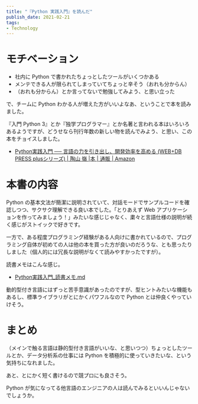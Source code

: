 ```yaml
---
title: "『Python 実践入門』を読んだ"
publish_date: 2021-02-21
tags:
- Technology
---
```


# モチベーション
- 社内に Python で書かれたちょっとしたツールがいくつかある
- メンテできる人が限られてしまっていてちょっと辛そう（おれも分からん）
- （おれも分からん）とか言ってないで勉強してみよう、と思い立った

で、チームに Python わかる人が増えた方がいいよなあ、ということで本を読みました。  

『入門 Python 3』とか『独学プログラマー』とか名著と言われる本はいろいろあるようですが、どうせなら刊行年数の新しい物を読んでみよう、と思い、この本をチョイスしました。  

- [Python実践入門 ── 言語の力を引き出し、開発効率を高める (WEB+DB PRESS plusシリーズ) | 陶山 嶺 |本 | 通販 | Amazon](https://www.amazon.co.jp/dp/429711111X/)

# 本書の内容
Python の基本文法が簡潔に説明されていて、対話モードでサンプルコードを確認しつつ、サクサク理解できる良い本でした。「とりあえず Web アプリケーションを作ってみましょう！」みたいな感じじゃなく、粛々と言語仕様の説明が続く感じがストイックで好きです。  

一方で、ある程度プログラミング経験がある人向けに書かれているので、プログラミング自体が初めての人は他の本を買った方が良いのだろうな、とも思ったりしました（個人的には冗長な説明がなくて読みやすかったですが）。  

読書メモはこんな感じ。

- [Python実践入門_読書メモ.md](https://gist.github.com/gushernobindsme/32a47d232f275575bd41c319bc335748)

動的型付き言語にはずっと苦手意識があったのですが、型ヒントみたいな機能もあるし、標準ライブラリがとにかくパワフルなので Python とは仲良くやっていけそう。

# まとめ
（メインで触る言語は静的型付き言語がいいな、と思いつつ）ちょっとしたツールとか、データ分析系の仕事には Python を積極的に使っていきたいな、という気持ちになれました。  

あと、とにかく短く書けるので競プロにも良さそう。  

Python が気になってる他言語のエンジニアの人は読んでみるといいんじゃないでしょうか。  
